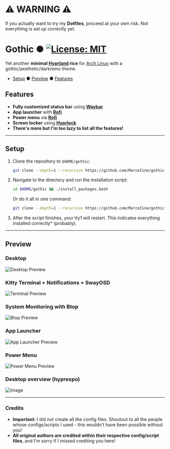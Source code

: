# ⚠ WARNING ⚠
If you actually want to try my **Dotfiles**, proceed at your own risk. Not everything is set up correctly yet.

# Gothic ● [![License: MIT](https://img.shields.io/badge/License-MIT-yellow.svg)](https://opensource.org/licenses/MIT)

Yet another **minimal [Hyprland](https://hyprland.org/) rice** for [Arch Linux](https://archlinux.org/) with a gothic/aesthetic/dark/emo theme.

- [Setup](#setup) ● [Preview](#preview) ● [Features](#features)

## Features
- **Fully customized status bar** using **[Waybar](https://github.com/Alexays/Waybar)**
- **App launcher** with **[Rofi](https://github.com/davatorium/rofi)**
- **Power menu** via **[Rofi](https://github.com/davatorium/rofi)**
- **Screen locker** using **[Hyprlock](https://wiki.hyprland.org/Hypr-Ecosystem/hyprlock/)**
- **There's more but I'm too lazy to list all the features!**

---

## Setup
1. Clone the repository to `$HOME/gothic`:
   ```bash
   git clone --depth=1 --recursive https://github.com/MarceIine/gothic.git $HOME/gothic
   ```

2. Navigate to the directory and run the installation script:
   ```bash
   cd $HOME/gothic && ./install_packages.bash
   ```

   Or do it all in one command:
   ```bash
   git clone --depth=1 --recursive https://github.com/MarceIine/gothic.git $HOME/gothic && cd $HOME/gothic && ./install_packages.bash
   ```

3. After the script finishes, your tty1 will restart. This indicates everything installed correctly* (probably).

---

## Preview
### Desktop
![Desktop Preview](https://github.com/user-attachments/assets/17a43d6c-d32b-4575-9ff7-60e595268d48)

### Kitty Terminal + Notifications + SwayOSD
![Terminal Preview](https://github.com/user-attachments/assets/afd07ca2-31d4-4c52-8ee9-3eb001b46a90)

### System Monitoring with Btop
![Btop Preview](https://github.com/user-attachments/assets/21007c7d-f1d5-4171-9fc4-095bba5d14ef)

### App Launcher
![App Launcher Preview](https://github.com/user-attachments/assets/745425ce-1ce4-4fbd-9cd8-b692b94cdc46)

### Power Menu
![Power Menu Preview](https://github.com/user-attachments/assets/4f49271f-4102-40a8-9594-ae72f9ee599b)

### Desktop overview (hyprexpo)
![image](https://github.com/user-attachments/assets/5083c09e-13f8-4033-a99e-a5646972f040)


---

### Credits
- **Important:** I did not create all the config files. Shoutout to all the people whose configs/scripts I used - this wouldn't have been possible without you!
- **All original authors are credited within their respective config/script files**, and I'm sorry if I missed crediting you here!

